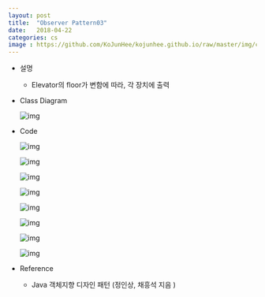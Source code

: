 ```yaml
---
layout: post
title:  "Observer Pattern03"
date:   2018-04-22
categories: cs
image : https://github.com/KoJunHee/kojunhee.github.io/raw/master/img/cs_img.jpg
---
```


- 설명

  - Elevator의 floor가 변함에 따라, 각 장치에 출력 

- Class Diagram

  ![img](https://github.com/KoJunHee/kojunhee.github.io/raw/master/img/obbb01.png)

- Code

  ![img](https://github.com/KoJunHee/kojunhee.github.io/raw/master/img/obbb02.png)

  ![img](https://github.com/KoJunHee/kojunhee.github.io/raw/master/img/obbb03.png)

  ![img](https://github.com/KoJunHee/kojunhee.github.io/raw/master/img/obbb04.png)

  ![img](https://github.com/KoJunHee/kojunhee.github.io/raw/master/img/obbb05.png)

  ![img](https://github.com/KoJunHee/kojunhee.github.io/raw/master/img/obbb06.png)

  ![img](https://github.com/KoJunHee/kojunhee.github.io/raw/master/img/obbb07.png)

  ![img](https://github.com/KoJunHee/kojunhee.github.io/raw/master/img/obbb08.png)

  ![img](https://github.com/KoJunHee/kojunhee.github.io/raw/master/img/obbb09.png)


- Reference
  - Java 객체지향 디자인 패턴 (정인상, 채흥석 지음 )



